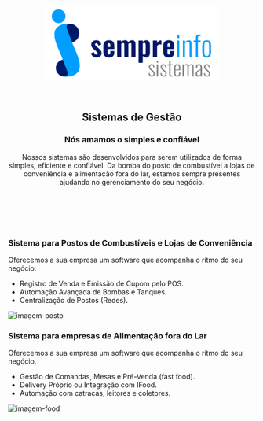 <p align="center">
  <a href="https://github.com/sempreinfo/sempreinfo/blob/main/logotipo.png">
    <img alt="Sempreinfo" height="150" src="https://github.com/sempreinfo/sempreinfo/blob/main/logotipo.png">
  </a>  
</p><br>

<div align="center">
  <div>
    <div>
      <h2>Sistemas de Gestão</h2>
      <h3>Nós amamos o simples e confiável</h3>
      <p>Nossos sistemas são desenvolvidos para serem utilizados de forma simples, eficiente e confiável. Da bomba do posto de combustível a lojas de conveniência e alimentação fora do lar, estamos sempre presentes ajudando no gerenciamento do seu negócio.</p>
    </div>
  </div>
</div>
<br></br>
<br></br>


<div class="row align-items-center">
                    <div class="col-lg-5 order-2 order-lg-1">
                        <div class="features-box mt-5 mt-lg-0">
                            <h3>Sistema para Postos de Combustíveis e Lojas de Conveniência</h3>
                            <p class="text-muted web-desc">Oferecemos a sua empresa um software que acompanha o rítmo do seu negócio.</p>
                            <ul class="text-muted list-unstyled margin-t-30 features-item-list">
                                <li class="">Registro de Venda e Emissão de Cupom pelo POS.</li>
                                <li class="">Automação Avançada de Bombas e Tanques.</li>
                                <li class="">Centralização de Postos (Redes).</li>
                            </ul>
                            <!--a href="#" class="btn btn-custom margin-t-30 waves-effect waves-light">Saiba Mais <i class="mdi mdi-arrow-right"></i></a-->
                        </div>
                    </div>
                    <div class="col-lg-7 order-1 order-lg-2">
                        <div class="features-img mx-auto mr-lg-0">
                            <img src="images/gas-station.svg" alt="imagem-posto" class="img-fluid">
                        </div>
                    </div>
                </div>

<div class="container">
                <div class="row align-items-center">
                    <div class="col-lg-5 order-2 order-lg-2">
                        <div class="features-box mt-5 mt-lg-0">
                            <h3>Sistema para empresas de Alimentação fora do Lar</h3>
                            <p class="text-muted web-desc">Oferecemos a sua empresa um software que acompanha o rítmo do seu negócio.</p>
                            <ul class="text-muted list-unstyled margin-t-30 features-item-list">
                                <li class="">Gestão de Comandas, Mesas e Pré-Venda (fast food).</li>
                                <li class="">Delivery Próprio ou Integração com IFood.</li>
                                <li class="">Automação com catracas, leitores e coletores.</li>
                            </ul>
                            <!--a href="#" class="btn btn-custom margin-t-30 waves-effect waves-light">Saiba Mais <i class="mdi mdi-arrow-right"></i></a-->
                        </div>
                    </div>
                    <div class="col-lg-7 order-1 order-lg-1">
                        <div class="features-img mx-auto ml-lg-0">
                            <img src="images/food-software.svg" alt="imagem-food" class="img-fluid">
                        </div>
                    </div>
                </div>
            </div>
